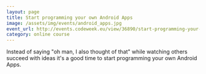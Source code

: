 ```yaml
---
layout: page
title: Start programming your own Android Apps 
image: /assets/img/events/android_apps.jpg
event_url: http://events.codeweek.eu/view/36890/start-programming-your-own-android-apps-live-online-course/
category: online course
---
```

Instead of saying "oh man, I also thought of that" while watching others succeed with ideas it's a good time to start programming your own Android Apps.